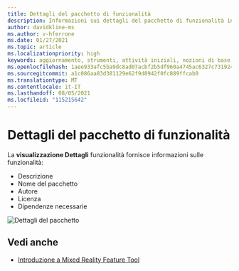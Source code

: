 ```yaml
---
title: Dettagli del pacchetto di funzionalità
description: Informazioni sui dettagli del pacchetto di funzionalità in MR Feature Tool per lo HoloLens e lo sviluppo vr.
author: davidkline-ms
ms.author: v-hferrone
ms.date: 01/27/2021
ms.topic: article
ms.localizationpriority: high
keywords: aggiornamento, strumenti, attività iniziali, nozioni di base, unity, visual studio, toolkit, visore VR realtà mista, visore VR di windows mixed reality, visore per realtà virtuale, installazione, Windows, HoloLens, emulatore, unreal, openxr
ms.openlocfilehash: 1aee933afc5ba9dc8ad07acbf2b5df960a4745ac6327c731924673a34ae9ae1a
ms.sourcegitcommit: a1c086aa83d381129e62f9d8942f0fc889ffcab0
ms.translationtype: MT
ms.contentlocale: it-IT
ms.lasthandoff: 08/05/2021
ms.locfileid: "115215642"
---
```

# <a name="feature-package-details"></a>Dettagli del pacchetto di funzionalità

La **visualizzazione Dettagli** funzionalità fornisce informazioni sulle funzionalità: 
* Descrizione
* Nome del pacchetto
* Autore 
* Licenza
* Dipendenze necessarie

![Dettagli del pacchetto](images/FeatureToolFeatureDetails.png)

## <a name="see-also"></a>Vedi anche

- [Introduzione a Mixed Reality Feature Tool](welcome-to-mr-feature-tool.md)
